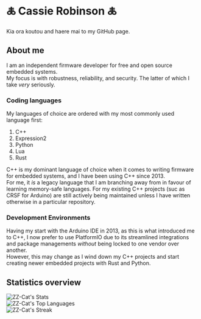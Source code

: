 # 🜏 Cassie Robinson 🜏

Kia ora koutou and haere mai to my GitHub page.

## About me

I am an independent firmware developer for free and open source embedded systems.  
My focus is with robustness, reliability, and security. The latter of which I take _very_ seriously.

### Coding languages

My languages of choice are ordered with my most commonly used language first:

1. C++
2. Expression2
3. Python
4. Lua
5. Rust

C++ is my dominant language of choice when it comes to writing firmware for embedded systems, and I have been using C++ since 2013.  
For me, it _is_ a legacy language that I am branching away from in favour of learning memory-safe languages. For my existing C++ projects (suc as CRSF for Arduino) are still actively being maintained unless I have written otherwise in a particular repository.

### Development Environments

Having my start with the Arduino IDE in 2013, as this is what introduced me to C++, I now prefer to use PlatformIO due to its streamlined integrations and package managements _without_ being locked to one vendor over another.  
However, this may change as I wind down my C++ projects and start creating newer embedded projects with Rust and Python.

## Statistics overview

![ZZ-Cat's Stats](https://github-readme-stats.vercel.app/api?username=ZZ-Cat&theme=default&show_icons=true&hide_border=false&count_private=false)  
![ZZ-Cat's Top Languages](https://github-readme-stats.vercel.app/api/top-langs/?username=ZZ-Cat&theme=default&show_icons=true&hide_border=false&layout=compact)  
![ZZ-Cat's Streak](https://github-readme-streak-stats.herokuapp.com/?user=ZZ-Cat&theme=default&hide_border=false)
